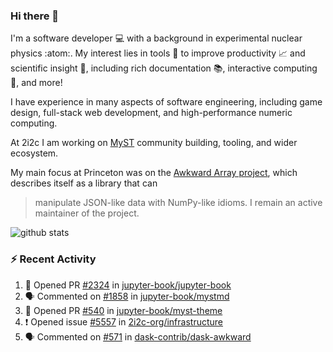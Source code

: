 ### Hi there 👋 

I'm a software developer 💻 with a background in experimental nuclear physics :atom:. My interest lies in tools :wrench: to improve productivity :chart_with_upwards_trend: and scientific insight :telescope:, including rich documentation 📚, interactive computing 🧮, and more! 

I have experience in many aspects of software engineering, including game design, full-stack web development, and high-performance numeric computing. 

At 2i2c I am working on [MyST](https://github.com/jupyter-book/mystmd) community building, tooling, and wider ecosystem. 

My main focus at Princeton was on the [Awkward Array project](awkward-array.org/), which describes itself as a library that can 
> manipulate JSON-like data with NumPy-like idioms. I remain an active maintainer of the project. 

![github stats](https://github-readme-stats.vercel.app/api?username=agoose77&show_icons=true&hide_rank=true&hide_title=true&bg_color=30,e76445,904e95&text_color=efe3ec&icon_color=efe3ec)
<!--
**agoose77/agoose77** is a ✨ _special_ ✨ repository because its `README.md` (this file) appears on your GitHub profile.

Here are some ideas to get you started:

- 🔭 I’m currently working on ...
- 🌱 I’m currently learning ...
- 👯 I’m looking to collaborate on ...
- 🤔 I’m looking for help with ...
- 💬 Ask me about ...
- 📫 How to reach me: ...
- 😄 Pronouns: ...
- ⚡ Fun fact: ...
-->

### :zap: Recent Activity

<!--START_SECTION:activity-->
1. 💪 Opened PR [#2324](https://github.com/jupyter-book/jupyter-book/pull/2324) in [jupyter-book/jupyter-book](https://github.com/jupyter-book/jupyter-book)
2. 🗣 Commented on [#1858](https://github.com/jupyter-book/mystmd/issues/1858#issuecomment-2671146407) in [jupyter-book/mystmd](https://github.com/jupyter-book/mystmd)
3. 💪 Opened PR [#540](https://github.com/jupyter-book/myst-theme/pull/540) in [jupyter-book/myst-theme](https://github.com/jupyter-book/myst-theme)
4. ❗ Opened issue [#5557](https://github.com/2i2c-org/infrastructure/issues/5557) in [2i2c-org/infrastructure](https://github.com/2i2c-org/infrastructure)
5. 🗣 Commented on [#571](https://github.com/dask-contrib/dask-awkward/issues/571#issuecomment-2668938018) in [dask-contrib/dask-awkward](https://github.com/dask-contrib/dask-awkward)
<!--END_SECTION:activity-->
